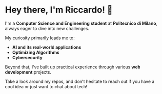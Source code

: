 # Hey there, I'm Riccardo! 👋

I'm a **Computer Science and Engineering student** at **Politecnico di Milano**, always eager to dive into new challenges.

My curiosity primarily leads me to:
* **AI and its real-world applications**
* **Optimizing Algorithms** 
* **Cybersecurity** 

Beyond that, I've built up practical experience through various **web development** projects.

Take a look around my repos, and don't hesitate to reach out if you have a cool idea or just want to chat about tech!
